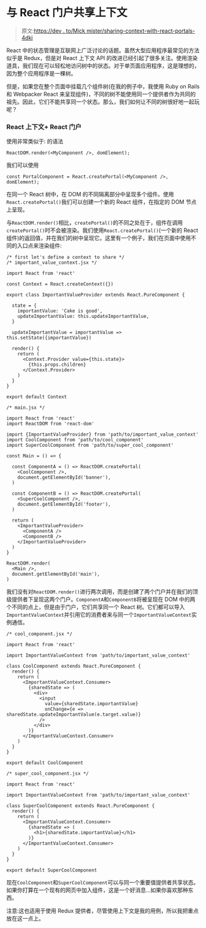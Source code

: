 # 与 React 门户共享上下文

> 原文:[https://dev . to/Mick mister/sharing-context-with-react-portals-4dki](https://dev.to/mickmister/sharing-context-with-react-portals-4dki)

React 中的状态管理是互联网上广泛讨论的话题。虽然大型应用程序最常见的方法似乎是 Redux，但是对 React 上下文 API 的改进已经引起了很多关注。使用渲染道具，我们现在可以轻松地访问树中的状态。对于单页面应用程序，这是理想的，因为整个应用程序是一棵树。

但是，如果您在整个页面中挂载几个组件树(在我的例子中，我使用 Ruby on Rails 和 Webpacker React 来呈现组件)，不同的树不能使用同一个提供者作为共同的祖先。因此，它们不能共享同一个状态。那么，我们如何让不同的树很好地一起玩呢？

### React 上下文+ React 门户

使用非常类似于:
的语法

```
ReactDOM.render(<MyComponent />, domElement); 
```

我们可以使用

```
const PortalComponent = React.createPortal(<MyComponent />, domElement); 
```

在同一个 React 树中，在 DOM 的不同隔离部分中呈现多个组件。使用`React.createPortal()`我们可以创建一个新的 React 组件，在指定的 DOM 节点上呈现。

与`ReactDOM.render()`相比，`createPortal()`的不同之处在于，组件在调用`createPortal()`时不会被渲染。我们使用`React.createPortal()`(一个新的 React 组件)的返回值，并在我们的树中呈现它。这里有一个例子，我们在页面中使用不同的入口点来渲染组件:

```
/* first let's define a context to share */
/* important_value_context.jsx */

import React from 'react'

const Context = React.createContext({})

export class ImportantValueProvider extends React.PureComponent {

  state = {
    importantValue: 'Cake is good',
    updateImportantValue: this.updateImportantValue,
  }

  updateImportantValue = importantValue => this.setState({importantValue})

  render() {
    return (
      <Context.Provider value={this.state}>
        {this.props.children}
      </Context.Provider>
    )
  }
}

export default Context

/* main.jsx */

import React from 'react'
import ReactDOM from 'react-dom'

import {ImportantValueProvider} from 'path/to/important_value_context'
import CoolComponent from 'path/to/cool_component'
import SuperCoolComponent from 'path/to/super_cool_component'

const Main = () => {

  const ComponentA = () => ReactDOM.createPortal(
    <CoolComponent />,
    document.getElementById('banner'),
  )

  const ComponentB = () => ReactDOM.createPortal(
    <SuperCoolComponent />,
    document.getElementById('footer'),
  )

  return (
    <ImportantValueProvider>
      <ComponentA />
      <ComponentB />
    </ImportantValueProvider>
  )
}

ReactDOM.render(
  <Main />,
  document.getElementById('main'),
) 
```

我们没有对`ReactDOM.render()`进行两次调用，而是创建了两个门户并在我们的顶级提供者下呈现这两个门户。`ComponentA`和`ComponentB`将被呈现在 DOM 中的两个不同的点上，但是由于门户，它们共享同一个 React 树。它们都可以导入`ImportantValueContext`并引用它的消费者来与同一个`ImportantValueContext`实例通信。

```
/* cool_component.jsx */

import React from 'react'

import ImportantValueContext from 'path/to/important_value_context'

class CoolComponent extends React.PureComponent {
  render() {
    return (
      <ImportantValueContext.Consumer>
        {sharedState => (
          <div>
            <input
              value={sharedState.importantValue}
              onChange={e => sharedState.updateImportantValue(e.target.value)}
            />
          </div>
        )}
      </ImportantValueContext.Consumer>
    )
  }
}

export default CoolComponent

/* super_cool_component.jsx */

import React from 'react'

import ImportantValueContext from 'path/to/important_value_context'

class SuperCoolComponent extends React.PureComponent {
  render() {
    return (
      <ImportantValueContext.Consumer>
        {sharedState => (
          <h1>{sharedState.importantValue}</h1>
        )}
      </ImportantValueContext.Consumer>
    )
  }
}

export default SuperCoolComponent 
```

现在`CoolComponent`和`SuperCoolComponent`可以与同一个重要值提供者共享状态。如果你打算在一个现有的网页中加入组件，这是一个好消息...如果你喜欢那种东西。

注意:这也适用于使用 Redux 提供者，尽管使用上下文是我的用例，所以我把重点放在这一点上。